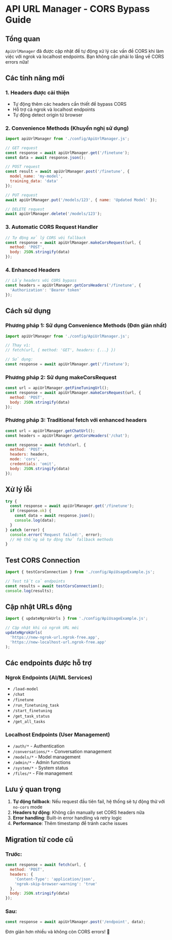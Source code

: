 # API URL Manager - CORS Bypass Guide

## Tổng quan

`ApiUrlManager` đã được cập nhật để tự động xử lý các vấn đề CORS khi làm việc với ngrok và localhost endpoints. Bạn không cần phải lo lắng về CORS errors nữa!

## Các tính năng mới

### 1. Headers được cải thiện
- Tự động thêm các headers cần thiết để bypass CORS
- Hỗ trợ cả ngrok và localhost endpoints
- Tự động detect origin từ browser

### 2. Convenience Methods (Khuyến nghị sử dụng)
```javascript
import apiUrlManager from './config/ApiUrlManager.js';

// GET request
const response = await apiUrlManager.get('/finetune');
const data = await response.json();

// POST request
const result = await apiUrlManager.post('/finetune', {
  model_name: 'my-model',
  training_data: 'data'
});

// PUT request
await apiUrlManager.put('/models/123', { name: 'Updated Model' });

// DELETE request
await apiUrlManager.delete('/models/123');
```

### 3. Automatic CORS Request Handler
```javascript
// Tự động xử lý CORS với fallback
const response = await apiUrlManager.makeCorsRequest(url, {
  method: 'POST',
  body: JSON.stringify(data)
});
```

### 4. Enhanced Headers
```javascript
// Lấy headers với CORS bypass
const headers = apiUrlManager.getCorsHeaders('/finetune', {
  'Authorization': 'Bearer token'
});
```

## Cách sử dụng

### Phương pháp 1: Sử dụng Convenience Methods (Đơn giản nhất)

```javascript
import apiUrlManager from './config/ApiUrlManager.js';

// Thay vì:
// fetch(url, { method: 'GET', headers: {...} })

// Sử dụng:
const response = await apiUrlManager.get('/finetune');
```

### Phương pháp 2: Sử dụng makeCorsRequest

```javascript
const url = apiUrlManager.getFineTuningUrl();
const response = await apiUrlManager.makeCorsRequest(url, {
  method: 'POST',
  body: JSON.stringify(data)
});
```

### Phương pháp 3: Traditional fetch với enhanced headers

```javascript
const url = apiUrlManager.getChatUrl();
const headers = apiUrlManager.getCorsHeaders('/chat');

const response = await fetch(url, {
  method: 'POST',
  headers: headers,
  mode: 'cors',
  credentials: 'omit',
  body: JSON.stringify(data)
});
```

## Xử lý lỗi

```javascript
try {
  const response = await apiUrlManager.get('/finetune');
  if (response.ok) {
    const data = await response.json();
    console.log(data);
  }
} catch (error) {
  console.error('Request failed:', error);
  // Hệ thống sẽ tự động thử fallback methods
}
```

## Test CORS Connection

```javascript
import { testCorsConnection } from './config/ApiUsageExample.js';

// Test tất cả endpoints
const results = await testCorsConnection();
console.log(results);
```

## Cập nhật URLs động

```javascript
import { updateNgrokUrls } from './config/ApiUsageExample.js';

// Cập nhật khi có ngrok URL mới
updateNgrokUrls(
  'https://new-ngrok-url.ngrok-free.app',
  'https://new-localhost-url.ngrok-free.app'
);
```

## Các endpoints được hỗ trợ

### Ngrok Endpoints (AI/ML Services)
- `/load-model`
- `/chat`
- `/finetune`
- `/run_finetuning_task`
- `/start_finetuning`
- `/get_task_status`
- `/get_all_tasks`

### Localhost Endpoints (User Management)
- `/auth/*` - Authentication
- `/conversations/*` - Conversation management
- `/models/*` - Model management
- `/admin/*` - Admin functions
- `/system/*` - System status
- `/files/*` - File management

## Lưu ý quan trọng

1. **Tự động fallback**: Nếu request đầu tiên fail, hệ thống sẽ tự động thử với `no-cors` mode
2. **Headers tự động**: Không cần manually set CORS headers nữa
3. **Error handling**: Built-in error handling và retry logic
4. **Performance**: Thêm timestamp để tránh cache issues

## Migration từ code cũ

### Trước:
```javascript
const response = await fetch(url, {
  method: 'POST',
  headers: {
    'Content-Type': 'application/json',
    'ngrok-skip-browser-warning': 'true'
  },
  body: JSON.stringify(data)
});
```

### Sau:
```javascript
const response = await apiUrlManager.post('/endpoint', data);
```

Đơn giản hơn nhiều và không còn CORS errors! 🎉
